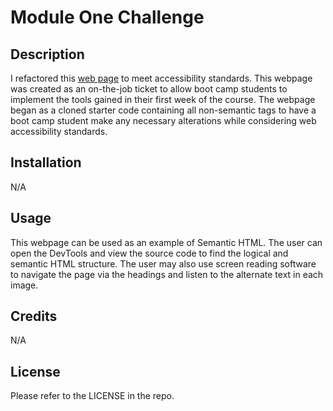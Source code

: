 # Module One Challenge

## Description
I refactored this [web page](https://jorge-baldovinos.github.io/Code-Refactoring-Landing-Page-/) to meet accessibility standards. This webpage was created as an on-the-job ticket to allow boot camp students to implement the tools gained in their first week of the course. The webpage began as a cloned starter code containing all non-semantic tags to have a boot camp student make any necessary alterations while considering web accessibility standards.

## Installation
N/A

## Usage
This webpage can be used as an example of Semantic HTML. The user can open the DevTools and view the source code to find the logical and semantic HTML structure. The user may also use screen reading software to navigate the page via the headings and listen to the alternate text in each image.

## Credits
N/A

## License
Please refer to the LICENSE in the repo.
